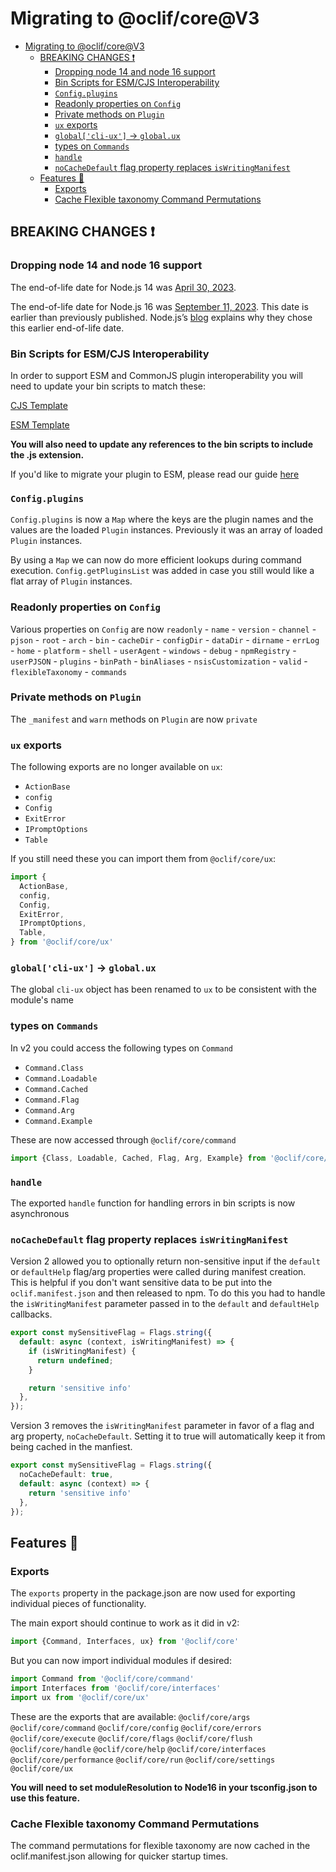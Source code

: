 Migrating to @oclif/core@V3
==============

- [Migrating to @oclif/core@V3](#migrating-to-oclifcorev3)
  - [BREAKING CHANGES ❗](#breaking-changes-)
    - [Dropping node 14 and node 16 support](#dropping-node-14-and-node-16-support)
    - [Bin Scripts for ESM/CJS Interoperability](#bin-scripts-for-esmcjs-interoperability)
    - [`Config.plugins`](#configplugins)
    - [Readonly properties on `Config`](#readonly-properties-on-config)
    - [Private methods on `Plugin`](#private-methods-on-plugin)
    - [`ux` exports](#ux-exports)
    - [`global['cli-ux']` -\> `global.ux`](#globalcli-ux---globalux)
    - [types on `Commands`](#types-on-commands)
    - [`handle`](#handle)
    - [`noCacheDefault` flag property replaces `isWritingManifest`](#nocachedefault-flag-property-replaces-iswritingmanifest)
  - [Features 🎉](#features-)
    - [Exports](#exports)
    - [Cache Flexible taxonomy Command Permutations](#cache-flexible-taxonomy-command-permutations)


## BREAKING CHANGES ❗

### Dropping node 14 and node 16 support
 The end-of-life date for Node.js 14 was [April 30, 2023](https://nodejs.org/en/about/releases/).

The end-of-life date for Node.js 16 was [September 11, 2023](https://nodejs.org/en/about/releases/). This date is earlier than previously published. Node.js’s [blog](https://nodejs.org/en/blog/announcements/nodejs16-eol/) explains why they chose this earlier end-of-life date.

### Bin Scripts for ESM/CJS Interoperability

In order to support ESM and CommonJS plugin interoperability you will need to update your bin scripts to match these:

[CJS Template](https://github.com/oclif/hello-world/tree/main/bin)

[ESM Template](https://github.com/oclif/hello-world-esm/tree/main/bin)

**You will also need to update any references to the bin scripts to include the .js extension.**

If you'd like to migrate your plugin to ESM, please read our guide [here](https://oclif.io/docs/esm)

### `Config.plugins`
`Config.plugins` is now a `Map` where the keys are the plugin names and the values are the loaded `Plugin` instances. Previously it was an array of loaded `Plugin` instances.

By using a `Map` we can now do more efficient lookups during command execution. `Config.getPluginsList` was added in case you still would like a flat array of `Plugin` instances.

### Readonly properties on `Config`
Various properties on `Config` are now `readonly`
    - `name`
    - `version`
    - `channel`
    - `pjson`
    - `root`
    - `arch`
    - `bin`
    - `cacheDir`
    - `configDir`
    - `dataDir`
    - `dirname`
    - `errLog`
    - `home`
    - `platform`
    - `shell`
    - `userAgent`
    - `windows`
    - `debug`
    - `npmRegistry`
    - `userPJSON`
    - `plugins`
    - `binPath`
    - `binAliases`
    - `nsisCustomization`
    - `valid`
    - `flexibleTaxonomy`
    - `commands`

### Private methods on `Plugin`
The `_manifest` and `warn` methods on `Plugin` are now `private`

### `ux` exports

The following exports are no longer available on `ux`:

- `ActionBase`
- `config`
- `Config`
- `ExitError`
- `IPromptOptions`
- `Table`

If you still need these you can import them from `@oclif/core/ux`:

```typescript
import {
  ActionBase,
  config,
  Config,
  ExitError,
  IPromptOptions,
  Table,
} from '@oclif/core/ux'
```

### `global['cli-ux']` -> `global.ux`

The global `cli-ux` object has been renamed to `ux` to be consistent with the module's name

### types on `Commands`

In v2 you could access the following types on `Command`
- `Command.Class`
- `Command.Loadable`
- `Command.Cached`
- `Command.Flag`
- `Command.Arg`
- `Command.Example`

These are now accessed through `@oclif/core/command`

```typescript
import {Class, Loadable, Cached, Flag, Arg, Example} from '@oclif/core/command'
```

### `handle`

The exported `handle` function for handling errors in bin scripts is now asynchronous

### `noCacheDefault` flag property replaces `isWritingManifest`

Version 2 allowed you to optionally return non-sensitive input if the `default` or `defaultHelp` flag/arg properties were called during manifest creation. This is helpful if you don't want sensitive data to be put into the `oclif.manifest.json` and then released to npm. To do this you had to handle the `isWritingManifest` parameter passed in to the `default` and `defaultHelp` callbacks.

```typescript
export const mySensitiveFlag = Flags.string({
  default: async (context, isWritingManifest) => {
    if (isWritingManifest) {
      return undefined;
    }

    return 'sensitive info'
  },
});
```

Version 3 removes the `isWritingManifest` parameter in favor of a flag and arg property, `noCacheDefault`. Setting it to true will automatically keep it from being cached in the manfiest.

```typescript
export const mySensitiveFlag = Flags.string({
  noCacheDefault: true,
  default: async (context) => {
    return 'sensitive info'
  },
});
```


## Features 🎉

### Exports
The `exports` property in the package.json are now used for exporting individual pieces of functionality.

The main export should continue to work as it did in v2:

```typescript
import {Command, Interfaces, ux} from '@oclif/core'
```

But you can now import individual modules if desired:

```typescript
import Command from '@oclif/core/command'
import Interfaces from '@oclif/core/interfaces'
import ux from '@oclif/core/ux'
```

These are the exports that are available:
`@oclif/core/args`
`@oclif/core/command`
`@oclif/core/config`
`@oclif/core/errors`
`@oclif/core/execute`
`@oclif/core/flags`
`@oclif/core/flush`
`@oclif/core/handle`
`@oclif/core/help`
`@oclif/core/interfaces`
`@oclif/core/performance`
`@oclif/core/run`
`@oclif/core/settings`
`@oclif/core/ux`

**You will need to set moduleResolution to Node16 in your tsconfig.json to use this feature.**

### Cache Flexible taxonomy Command Permutations

The command permutations for flexible taxonomy are now cached in the oclif.manifest.json allowing for quicker startup times.
